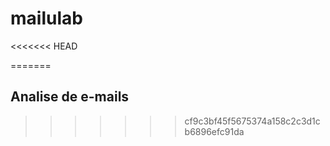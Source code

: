 # mailulab

<<<<<<< HEAD
<!--- comentários -->
=======
## Analise de e-mails
>>>>>>> cf9c3bf45f5675374a158c2c3d1cb6896efc91da
